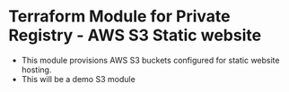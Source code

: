 # Terraform Module for Private Registry - AWS S3 Static website
- This module provisions AWS S3 buckets configured for static website hosting.
- This will be a demo S3 module
